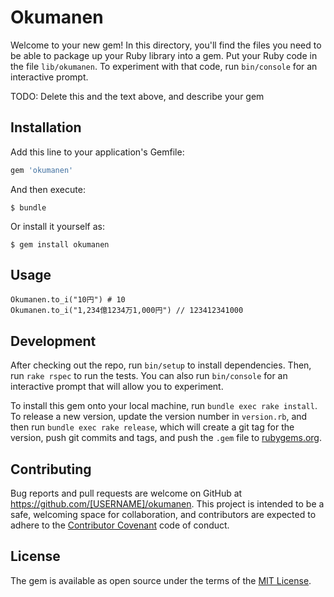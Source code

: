 # Okumanen

Welcome to your new gem! In this directory, you'll find the files you need to be able to package up your Ruby library into a gem. Put your Ruby code in the file `lib/okumanen`. To experiment with that code, run `bin/console` for an interactive prompt.

TODO: Delete this and the text above, and describe your gem

## Installation

Add this line to your application's Gemfile:

```ruby
gem 'okumanen'
```

And then execute:

    $ bundle

Or install it yourself as:

    $ gem install okumanen

## Usage

    Okumanen.to_i("10円") # 10
    Okumanen.to_i("1,234億1234万1,000円") // 123412341000


## Development

After checking out the repo, run `bin/setup` to install dependencies. Then, run `rake rspec` to run the tests. You can also run `bin/console` for an interactive prompt that will allow you to experiment.

To install this gem onto your local machine, run `bundle exec rake install`. To release a new version, update the version number in `version.rb`, and then run `bundle exec rake release`, which will create a git tag for the version, push git commits and tags, and push the `.gem` file to [rubygems.org](https://rubygems.org).

## Contributing

Bug reports and pull requests are welcome on GitHub at https://github.com/[USERNAME]/okumanen. This project is intended to be a safe, welcoming space for collaboration, and contributors are expected to adhere to the [Contributor Covenant](contributor-covenant.org) code of conduct.


## License

The gem is available as open source under the terms of the [MIT License](http://opensource.org/licenses/MIT).

